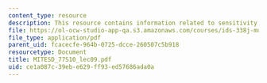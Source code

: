 ```yaml
---
content_type: resource
description: This resource contains information related to sensitivity analysis.
file: https://ol-ocw-studio-app-qa.s3.amazonaws.com/courses/ids-338j-multidisciplinary-system-design-optimization-spring-2010/ce1a087c39ebe629ff93ed57686ada0a_MITESD_77S10_lec09.pdf
file_type: application/pdf
parent_uid: fcacecfe-964b-0725-dcce-260507c5b918
resourcetype: Document
title: MITESD_77S10_lec09.pdf
uid: ce1a087c-39eb-e629-ff93-ed57686ada0a
---
```

